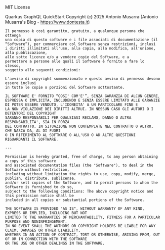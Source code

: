 MIT License

Quarkus GraphQL QuickStart
Copyright (c) 2025 Antonio Musarra (Antonio Musarra's Blog - https://www.dontesta.it)

    Il permesso è così garantito, gratuito, a qualunque persona che ottenga
    una copia di questo software e i file associati di documentazione (il
    “Software”), per commerciare col Software senza restrizioni, inclusi
    i diritti illimitati all'uso, alla copia, alla modifica, all'unione, alla pubblicazione,
    alle sotto licenze e/o a vendere copie del Software, e a
    permettere a persone alle quali il Software è fornito a fare lo stesso,
    soggetto alle seguenti condizioni:

    L'avviso di copyright summenzionato e questo avviso di permesso devono essere inclusi
    in tutte le copie o porzioni del Software sottostante.

    IL SOFTWARE E' FORNITO “COSI' COM'E'”, SENZA GARANZIA DI ALCUN GENERE,
    ESPRESSA O IMPLICITA, INCLUDENDO E SENZA ESSERE LIMITATO ALLE GARANZIE
    DI POTER ESSERE VENDUTO, L'IDONEITA' A UN PARTICOLARE FINE E
    LA NON VIOLAZIONE DEI DIRITTI ALTRUI. IN NESSUN CASO GLI AUTORI O I DETENTORI DEL COPYRIGHT
    SARANNO RESPONSABILI PER QUALSIASI RECLAMO, DANNO O ALTRA RESPONSABILITA', SIA IN FORZA
    DEL CONTRATTO, IN SITUAZIONE NON CONTEMPLATE NEL CONTRATTO O ALTRO, CHE NASCA DA, AL DI FUORI
    O IN RIFERIMENTO AL SOFTWARE O ALL'USO O AD ALTRE QUESTIONI RIGUARDANTI IL SOFTWARE.

    ---

    Permission is hereby granted, free of charge, to any person obtaining a copy of this software 
    and associated documentation files (the "Software"), to deal in the Software without restriction, 
    including without limitation the rights to use, copy, modify, merge, publish, distribute, sublicense, 
    and/or sell copies of the Software, and to permit persons to whom the Software is furnished to do so, 
    subject to the following conditions: The above copyright notice and this permission notice shall be 
    included in all copies or substantial portions of the Software.

    THE SOFTWARE IS PROVIDED "AS IS", WITHOUT WARRANTY OF ANY KIND, EXPRESS OR IMPLIED, INCLUDING BUT NOT 
    LIMITED TO THE WARRANTIES OF MERCHANTABILITY, FITNESS FOR A PARTICULAR PURPOSE AND NONINFRINGEMENT. 
    IN NO EVENT SHALL THE AUTHORS OR COPYRIGHT HOLDERS BE LIABLE FOR ANY CLAIM, DAMAGES OR OTHER LIABILITY,
    WHETHER IN AN ACTION OF CONTRACT, TORT OR OTHERWISE, ARISING FROM, OUT OF OR IN CONNECTION WITH THE SOFTWARE 
    OR THE USE OR OTHER DEALINGS IN THE SOFTWARE.